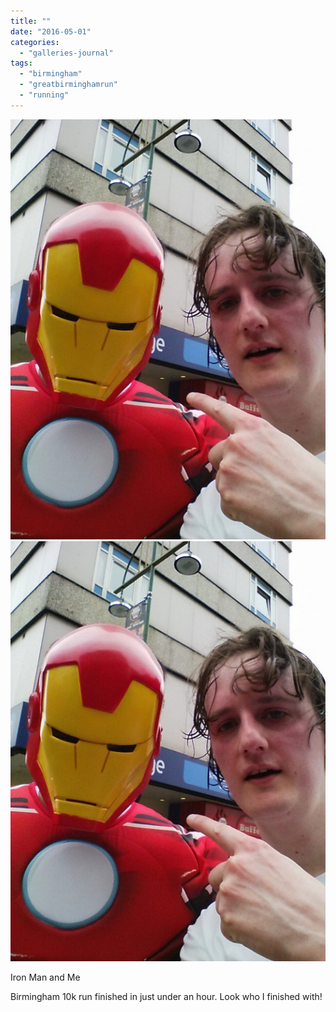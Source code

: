 ```yaml
---
title: ""
date: "2016-05-01"
categories: 
  - "galleries-journal"
tags: 
  - "birmingham"
  - "greatbirminghamrun"
  - "running"
---
```


[![](images/Birmingham-10k-run-finished.jpeg)](images/Birmingham-10k-run-finished.jpeg)
[![](images/Birmingham-10k-run-finished.jpeg)](images/Birmingham-10k-run-finished.jpeg)

Iron Man and Me

Birmingham 10k run finished in just under an hour. Look who I finished with!
